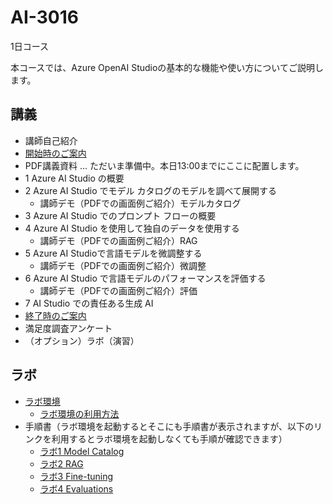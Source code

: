 # AI-3016

1日コース

本コースでは、Azure OpenAI Studioの基本的な機能や使い方についてご説明します。

## 講義

- 講師自己紹介
- [開始時のご案内](../opening.md)
- PDF講義資料 ... ただいま準備中。本日13:00までにここに配置します。
- 1 Azure AI Studio の概要
- 2 Azure AI Studio でモデル カタログのモデルを調べて展開する
  - 講師デモ（PDFでの画面例ご紹介）モデルカタログ
- 3 Azure AI Studio でのプロンプト フローの概要
- 4 Azure AI Studio を使用して独自のデータを使用する
  - 講師デモ（PDFでの画面例ご紹介）RAG
- 5 Azure AI Studioで言語モデルを微調整する
  - 講師デモ（PDFでの画面例ご紹介）微調整
- 6 Azure AI Studio で言語モデルのパフォーマンスを評価する
  - 講師デモ（PDFでの画面例ご紹介）評価
- 7 AI Studio での責任ある生成 AI
- [終了時のご案内](../closing-cloudslice.md)
- 満足度調査アンケート
- （オプション）ラボ（演習）

## ラボ

- [ラボ環境](https://esi.learnondemand.net/)
  - [ラボ環境の利用方法](../ラボ環境の利用方法.pdf)
- 手順書（ラボ環境を起動するとそこにも手順書が表示されますが、以下のリンクを利用するとラボ環境を起動しなくても手順が確認できます）
  - [ラボ1 Model Catalog](lab01.md)
  - [ラボ2 RAG](lab02.md)
  - [ラボ3 Fine-tuning](lab03.md)
  - [ラボ4 Evaluations](lab04.md)